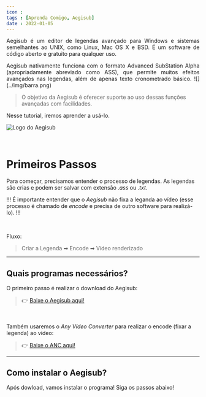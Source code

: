 ```yaml
---
icon : 
tags : [Aprenda Comigo, Aegisub]
date : 2022-01-05
---
```


<p style="text-align: justify;"> Aegisub é um editor de legendas avançado para Windows e sistemas semelhantes ao UNIX, como Linux, Mac OS X e BSD. É um software de código aberto e gratuito para qualquer uso.

<p style="text-align: justify;"> Aegisub nativamente funciona com o formato Advanced SubStation Alpha (apropriadamente abreviado como ASS), que permite muitos efeitos avançados nas legendas, além de apenas texto cronometrado básico. 
![](../img/barra.png)

>O objetivo da Aegisub é oferecer suporte ao uso dessas funções avançadas com facilidades.

Nesse tutorial, iremos aprender a usá-lo.

![Logo do Aegisub](../img/Aegisub-logo.png "Aegisub")

<br>

# Primeiros Passos

Para começar, precisamos entender o processo de legendas.
As legendas são crias e podem ser salvar com extensão _.ass_ ou _.txt_.

!!!
É importante entender que o _Aegisub_ não fixa a leganda ao vídeo (esse processo é chamado de _encode_ e precisa de outro software para realizá-lo).
!!!

<br>

Fluxo:
> Criar a Legenda ➡ Encode ➡ Vídeo renderizado





---

##  Quais programas necessários?

O primeiro passo é realizar o download do Aegisub:
>👉 [Baixe o Aegisub aqui!](https://drive.google.com/file/d/0B4PUVC4xalppRVBkdXIxd2FsYjg/view?usp=sharing&resourcekey=0-O_68n6xx3magle4ac5tMvw)

<br>

Também usaremos o _Any Vídeo Converter_ para realizar o encode (fixar a legenda) ao vídeo:
>👉 [Baixe o ANC aqui!](https://drive.google.com/file/d/1_RyD8lNCFH2xcOZb7fAol7rd-wKdLX4U/view?usp=sharing)


---

## Como instalar o Aegisub?

Após dowload, vamos instalar o programa!
Siga os passos abaixo!




